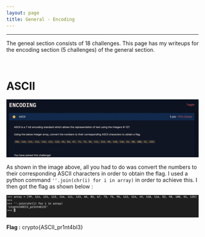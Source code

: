 ```yaml
---
layout: page
title: General - Encoding
---
```

<hr/>

The geneal section consists of 18 challenges. This page has my writeups for the encoding section (5 challenges) of the general section. 

<br/>

# ASCII 

![CryptoHack Image](/assets/img/exploitImages/cryptoHack/img8.png)

As shown in the image above, all you had to do was convert the numbers to their corresponding ASCII characters in order to obtain the flag. I used a python command `''.join(chr(i) for i in array)` in order to achieve this. I then got the flag as shown below :
 
![CryptoHack Image](/assets/img/exploitImages/cryptoHack/img9.png)

**Flag :** crypto{ASCII_pr1nt4bl3}

<br/>

